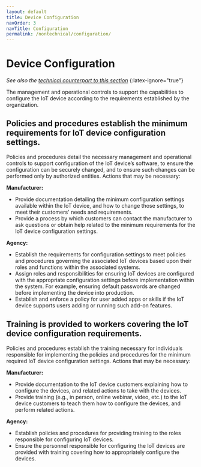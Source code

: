 ```yaml
---
layout: default
title: Device Configuration
navOrder: 3
navTitle: Configuration
permalink: /nontechnical/configuration/
---
```


# Device Configuration

_See also the [technical counterpart to this section](../_Technical/configuration.md)_
{:latex-ignore="true"}

The management and operational controls to support the capabilities to configure the IoT device according to the requirements established by the organization.

## Policies and procedures establish the minimum requirements for IoT device configuration settings.

Policies and procedures detail the necessary management and operational controls to support configuration of the IoT device’s software, to ensure the configuration can be securely changed, and to ensure such changes can be performed only by authorized entities. Actions that may be necessary:

**Manufacturer:**

- Provide documentation detailing the minimum configuration settings available within the IoT device, and how to change those settings, to meet their customers' needs and requirements.
- Provide a process by which customers can contact the manufacturer to ask questions or obtain help related to the minimum requirements for the IoT device configuration settings.

**Agency:**

- Establish the requirements for configuration settings to meet policies and procedures governing the associated IoT devices based upon their roles and functions within the associated systems.
- Assign roles and responsibilities for ensuring IoT devices are configured with the appropriate configuration settings before implementation within the system. For example, ensuring default passwords are changed before implementing the device into production.
- Establish and enforce a policy for user added apps or skills if the IoT device supports users adding or running such add-on features.

## Training is provided to workers covering the IoT device configuration requirements.

Policies and procedures establish the training necessary for individuals responsible for implementing the policies and procedures for the minimum required IoT device configuration settings. Actions that may be necessary:

**Manufacturer:**

- Provide documentation to the IoT device customers explaining how to configure the devices, and related actions to take with the devices.
- Provide training (e.g., in person, online webinar, video, etc.) to the IoT device customers to teach them how to configure the devices, and perform related actions.

**Agency:**

- Establish policies and procedures for providing training to the roles responsible for configuring IoT devices.
- Ensure the personnel responsible for configuring the IoT devices are provided with training covering how to appropriately configure the devices.
